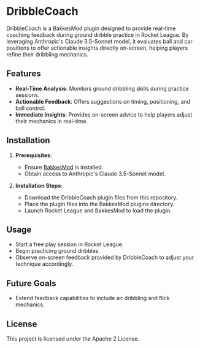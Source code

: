 # DribbleCoach

DribbleCoach is a BakkesMod plugin designed to provide real-time coaching feedback during ground dribble practice in Rocket League. By leveraging Anthropic's Claude 3.5-Sonnet model, it evaluates ball and car positions to offer actionable insights directly on-screen, helping players refine their dribbling mechanics.

## Features

- **Real-Time Analysis**: Monitors ground dribbling skills during practice sessions.
- **Actionable Feedback**: Offers suggestions on timing, positioning, and ball control.
- **Immediate Insights**: Provides on-screen advice to help players adjust their mechanics in real-time.

## Installation

1. **Prerequisites**:
   - Ensure [BakkesMod](https://bakkesmod.com/) is installed.
   - Obtain access to Anthropic's Claude 3.5-Sonnet model.

2. **Installation Steps**:
   - Download the DribbleCoach plugin files from this repository.
   - Place the plugin files into the BakkesMod plugins directory.
   - Launch Rocket League and BakkesMod to load the plugin.

## Usage

- Start a free play session in Rocket League.
- Begin practicing ground dribbles.
- Observe on-screen feedback provided by DribbleCoach to adjust your technique accordingly.

## Future Goals

- Extend feedback capabilities to include air dribbling and flick mechanics.

## License

This project is licensed under the Apache 2 License.
